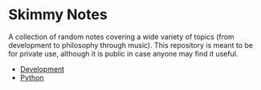 # Skimmy Notes
A collection of random notes covering a wide variety of topics (from development to philosophy through music). This repository is meant to be for private use, although it is public in case anyone may find it useful.

* [Development](./dev)
* [Python](./dev/python/)
